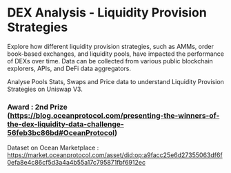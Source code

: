 # DEX Analysis - Liquidity Provision Strategies
Explore how different liquidity provision strategies, such as AMMs, order book-based exchanges, and liquidity pools, have impacted the performance of DEXs over time. Data can be collected from various public blockchain explorers, APIs, and DeFi data aggregators.

Analyse Pools Stats, Swaps and Price data to understand Liquidity Provision Strategies on Uniswap V3.



### Award : 2nd Prize (https://blog.oceanprotocol.com/presenting-the-winners-of-the-dex-liquidity-data-challenge-56feb3bc86bd#OceanProtocol)

Dataset on Ocean Marketplace : https://market.oceanprotocol.com/asset/did:op:a9facc25e6d27355063df6f0efa8e4c86cf5d3a4a4b55a17c795871fbf6912ec
